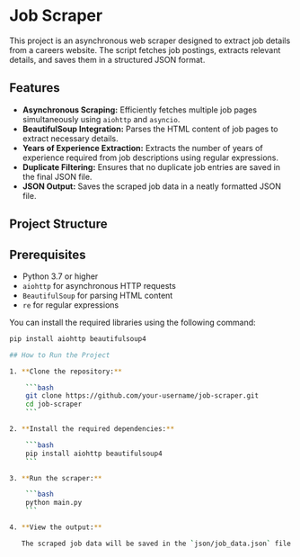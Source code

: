 # Job Scraper

This project is an asynchronous web scraper designed to extract job details from a careers website. The script fetches job postings, extracts relevant details, and saves them in a structured JSON format.

## Features

- **Asynchronous Scraping:** Efficiently fetches multiple job pages simultaneously using `aiohttp` and `asyncio`.
- **BeautifulSoup Integration:** Parses the HTML content of job pages to extract necessary details.
- **Years of Experience Extraction:** Extracts the number of years of experience required from job descriptions using regular expressions.
- **Duplicate Filtering:** Ensures that no duplicate job entries are saved in the final JSON file.
- **JSON Output:** Saves the scraped job data in a neatly formatted JSON file.

## Project Structure


## Prerequisites

- Python 3.7 or higher
- `aiohttp` for asynchronous HTTP requests
- `BeautifulSoup` for parsing HTML content
- `re` for regular expressions

You can install the required libraries using the following command:

```bash
pip install aiohttp beautifulsoup4

## How to Run the Project

1. **Clone the repository:**

    ```bash
    git clone https://github.com/your-username/job-scraper.git
    cd job-scraper
    ```

2. **Install the required dependencies:**

    ```bash
    pip install aiohttp beautifulsoup4
    ```

3. **Run the scraper:**

    ```bash
    python main.py
    ```

4. **View the output:**

   The scraped job data will be saved in the `json/job_data.json` file.
